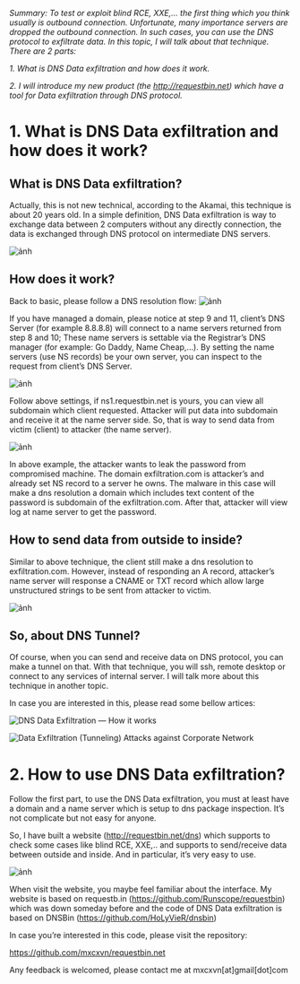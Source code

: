 *Summary: To test or exploit blind RCE, XXE,… the first thing which you think usually is outbound connection. Unfortunate, many importance servers are dropped the outbound connection. In such cases, you can use the DNS protocol to exfiltrate data. In this topic, I will talk about that technique. There are 2 parts:*

*1. What is DNS Data exfiltration and how does it work.*

*2. I will introduce my new product (the http://requestbin.net) which have a tool for Data exfiltration through DNS protocol.*

# 1. What is DNS Data exfiltration and how does it work?

## What is DNS Data exfiltration?

Actually, this is not new technical, according to the Akamai, this technique is about 20 years old. In a simple definition, DNS Data exfiltration is way to exchange data between 2 computers without any directly connection, the data is exchanged through DNS protocol on intermediate DNS servers.

![ảnh](https://user-images.githubusercontent.com/10446854/164511548-99fd63cd-ca88-4373-8843-7ea703da84f5.png)

## How does it work?

Back to basic, please follow a DNS resolution flow:
![ảnh](https://user-images.githubusercontent.com/10446854/164511883-42ef1f15-3eca-4324-b8cf-8d3e4c44927b.png)

If you have managed a domain, please notice at step 9 and 11, client’s DNS Server (for example 8.8.8.8) will connect to a name servers returned from step 8 and 10; These name servers is settable via the Registrar’s DNS manager (for example: Go Daddy, Name Cheap,…). By setting the name servers (use NS records) be your own server, you can inspect to the request from client’s DNS Server.

![ảnh](https://user-images.githubusercontent.com/10446854/164511916-cb7857ff-96dd-4789-9cc8-2c4c2958ed06.png)

Follow above settings, if ns1.requestbin.net is yours, you can view all subdomain which client requested. Attacker will put data into subdomain and receive it at the name server side. So, that is way to send data from victim (client) to attacker (the name server).

![ảnh](https://user-images.githubusercontent.com/10446854/164511956-7296c3eb-da16-4fa8-ac1d-14fc74a7738e.png)

In above example, the attacker wants to leak the password from compromised machine. The domain exfiltration.com is attacker’s and already set NS record to a server he owns. The malware in this case will make a dns resolution a domain which includes text content of the password is subdomain of the exfiltration.com. After that, attacker will view log at name server to get the password.

## How to send data from outside to inside?

Similar to above technique, the client still make a dns resolution to exfiltration.com. However, instead of responding an A record, attacker’s name server will response a CNAME or TXT record which allow large unstructured strings to be sent from attacker to victim.

![ảnh](https://user-images.githubusercontent.com/10446854/164512022-a72d1606-7b59-40c4-821b-4675ecf1cb4b.png)

## So, about DNS Tunnel?

Of course, when you can send and receive data on DNS protocol, you can make a tunnel on that. With that technique, you will ssh, remote desktop or connect to any services of internal server. I will talk more about this technique in another topic.

In case you are interested in this, please read some bellow artices:

![DNS Data Exfiltration — How it works](https://community.infoblox.com/t5/Community-Blog/DNS-Data-Exfiltration-How-it-works/ba-p/3664)

![Data Exfiltration (Tunneling) Attacks against Corporate Network](https://pentest.blog/data-exfiltration-tunneling-attacks-against-corporate-network/)

# 2. How to use DNS Data exfiltration?

Follow the first part, to use the DNS Data exfiltration, you must at least have a domain and a name server which is setup to dns package inspection. It’s not complicate but not easy for anyone.

So, I have built a website (http://requestbin.net/dns) which supports to check some cases like blind RCE, XXE,.. and supports to send/receive data between outside and inside. And in particular, it’s very easy to use.

![ảnh](https://user-images.githubusercontent.com/10446854/164512412-c1e1d77e-e7d4-4882-9260-5af540e48d4c.png)

When visit the website, you maybe feel familiar about the interface. My website is based on requestb.in (https://github.com/Runscope/requestbin) which was down someday before and the code of DNS Data exfiltration is based on DNSBin (https://github.com/HoLyVieR/dnsbin)

In case you’re interested in this code, please visit the repository:

https://github.com/mxcxvn/requestbin.net

Any feedback is welcomed, please contact me at mxcxvn[at]gmail[dot]com
